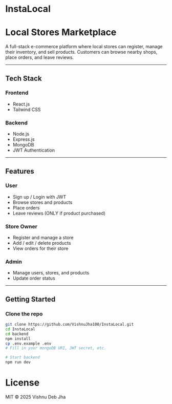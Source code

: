 # InstaLocal
# Local Stores Marketplace

A full-stack e-commerce platform where local stores can register, manage their inventory, and sell products. Customers can browse nearby shops, place orders, and leave reviews.

---

## Tech Stack

### **Frontend**
- React.js
- Tailwind CSS

### **Backend**
- Node.js
- Express.js
- MongoDB
- JWT Authentication

---

## Features

### User
- Sign up / Login with JWT
- Browse stores and products
- Place orders
- Leave reviews (ONLY if product purchased)

### Store Owner
- Register and manage a store
- Add / edit / delete products
- View orders for their store

### Admin
- Manage users, stores, and products
- Update order status

---

## Getting Started

### Clone the repo
```bash
git clone https://github.com/VishnuJha100/InstaLocal.git
cd InstaLocal
cd backend
npm install
cp .env.example .env
# Fill in your mongoDB URI, JWT secret, etc.

# Start backend
npm run dev
```

# License
MIT © 2025 Vishnu Deb Jha